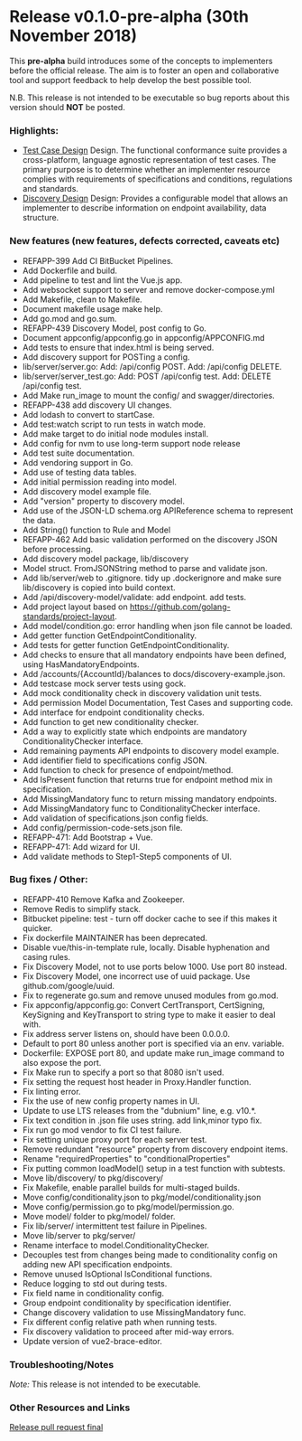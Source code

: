 # Release v0.1.0-pre-alpha (30th November 2018)

This **pre-alpha** build introduces some of the concepts to implementers before the official release. 
The aim is to foster an open and collaborative tool and support feedback to help develop the best possible tool.

N.B. This release is not intended to be executable so bug reports about this version should **NOT** be posted.

### Highlights:

* [Test Case Design](docs/test-case-design.md) Design. 
The functional conformance suite provides a cross-platform, language agnostic representation of test cases. 
The primary purpose is to determine whether an implementer resource complies with requirements of specifications and conditions, regulations and standards.
* [Discovery Design](docs/discovery.md) Design: Provides a configurable model that allows an implementer to describe information on endpoint availability, data structure.

### New features (new features, defects corrected, caveats etc)

* REFAPP-399 Add CI BitBucket Pipelines.
* Add Dockerfile and build.
* Add pipeline to test and lint the Vue.js app.
* Add websocket support to server and remove docker-compose.yml
* Add Makefile, clean to Makefile. 
* Document makefile usage make help.
* Add go.mod and go.sum.
* REFAPP-439 Discovery Model, post config to Go.
* Document appconfig/appconfig.go in appconfig/APPCONFIG.md
* Add tests to ensure that index.html is being served.
* Add discovery support for POSTing a config.
* lib/server/server.go: Add: /api/config POST. Add: /api/config DELETE.
* lib/server/server_test.go: Add: POST /api/config test. Add: DELETE /api/config test.
* Add Make run_image to mount the config/ and swagger/directories.
* REFAPP-438 add discovery UI changes.
* Add lodash to convert to startCase.
* Add test:watch script to run tests in watch mode.
* Add make target to do initial node modules install.
* Add config for nvm to use long-term support node release
* Add test suite documentation.
* Add vendoring support in Go.
* Add use of testing data tables.
* Add initial permission reading into model.
* Add discovery model example file.
* Add "version" property to discovery model.
* Add use of the JSON-LD schema.org APIReference schema to represent the data.
* Add String() function to Rule and Model
* REFAPP-462 Add basic validation performed on the discovery JSON before processing.
* Add discovery model package, lib/discovery
* Model struct. FromJSONString method to parse and validate json.
* Add lib/server/web to .gitignore. tidy up .dockerignore and make sure lib/discovery is copied into build context.
* Add /api/discovery-model/validate: add endpoint. add tests.
* Add project layout based on https://github.com/golang-standards/project-layout. 
* Add model/condition.go: error handling when json file cannot be loaded.
* Add getter function GetEndpointConditionality.
* Add tests for getter function GetEndpointConditionality.
* Add checks to ensure that all mandatory endpoints have been defined, using HasMandatoryEndpoints.
* Add /accounts/{AccountId}/balances to docs/discovery-example.json.
* Add testcase mock server tests using gock.
* Add mock conditionality check in discovery validation unit tests.
* Add permission Model Documentation, Test Cases and supporting code.
* Add interface for endpoint conditionality checks.
* Add function to get new conditionality checker.
* Add a way to explicitly state which endpoints are mandatory ConditionalityChecker interface.
* Add remaining payments API endpoints to discovery model example.
* Add identifier field to specifications config JSON.
* Add function to check for presence of endpoint/method.
* Add IsPresent function that returns true for endpoint method mix in specification.
* Add MissingMandatory func to return missing mandatory endpoints.
* Add MissingMandatory func to ConditionalityChecker interface.
* Add validation of specifications.json config fields.
* Add config/permission-code-sets.json file.
* REFAPP-471: Add Bootstrap + Vue. 
* REFAPP-471: Add wizard for UI.
* Add validate methods to Step1-Step5 components of UI.

### Bug fixes / Other:

* REFAPP-410 Remove Kafka and Zookeeper.
* Remove Redis to simplify stack.
* Bitbucket pipeline: test - turn off docker cache to see if this makes it quicker.
* Fix dockerfile MAINTAINER has been deprecated.
* Disable vue/this-in-template rule, locally. Disable hyphenation and casing rules. 
* Fix Discovery Model, not to use ports below 1000. Use port 80 instead.
* Fix Discovery Model, one incorrect use of uuid package. Use github.com/google/uuid.
* Fix to regenerate go.sum and remove unused modules from go.mod.
* Fix appconfig/appconfig.go: Convert CertTransport, CertSigning, KeySigning and KeyTransport to string type to make it easier to deal with.
* Fix address server listens on, should have been 0.0.0.0.
* Default to port 80 unless another port is specified via an env. variable.
* Dockerfile: EXPOSE port 80, and update make run_image command to also expose the port.
* Fix Make run to specify a port so that 8080 isn't used.
* Fix setting the request host header in Proxy.Handler function.
* Fix linting error.
* Fix the use of new config property names in UI.
* Update to use LTS releases from the "dubnium" line, e.g. v10.*.
* Fix text condition in .json file uses string. add link,minor typo fix.
* Fix run go mod vendor to fix CI test failure.
* Fix setting unique proxy port for each server test.
* Remove redundant "resource" property from discovery endpoint items.
* Rename "requiredProperties" to "conditionalProperties"
* Fix putting common loadModel() setup in a test function with subtests.
* Move lib/discovery/ to pkg/discovery/
* Fix Makefile, enable parallel builds for multi-staged builds.
* Move config/conditionality.json to pkg/model/conditionality.json
* Move config/permission.go to pkg/model/permission.go.
* Move model/ folder to pkg/model/ folder.
* Fix lib/server/ intermittent test failure in Pipelines.
* Move lib/server to pkg/server/
* Rename interface to model.ConditionalityChecker.
* Decouples test from changes being made to conditionality config on adding new API specification endpoints.
* Remove unused IsOptional IsConditional functions.
* Reduce logging to std out during tests.
* Fix field name in conditionality config.
* Group endpoint conditionality by specification identifier.
* Change discovery validation to use MissingMandatory func.
* Fix different config relative path when running tests.
* Fix discovery validation to proceed after mid-way errors.
* Update version of vue2-brace-editor.


### Troubleshooting/Notes

*Note:* This release is not intended to be executable.

### Other Resources and Links

[Release pull request final](https://bitbucket.org/openbankingteam/conformance-suite/pull-requests/64)
